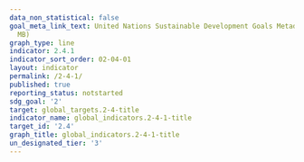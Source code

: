 ```yaml
---
data_non_statistical: false
goal_meta_link_text: United Nations Sustainable Development Goals Metadata (PDF 4.0
  MB)
graph_type: line
indicator: 2.4.1
indicator_sort_order: 02-04-01
layout: indicator
permalink: /2-4-1/
published: true
reporting_status: notstarted
sdg_goal: '2'
target: global_targets.2-4-title
indicator_name: global_indicators.2-4-1-title
target_id: '2.4'
graph_title: global_indicators.2-4-1-title
un_designated_tier: '3'
---
```

